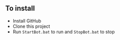 ## To install
 - Install GitHub
 - Clone this project
 - Run `StartBot.bat` to run and `StopBot.bat` to stop